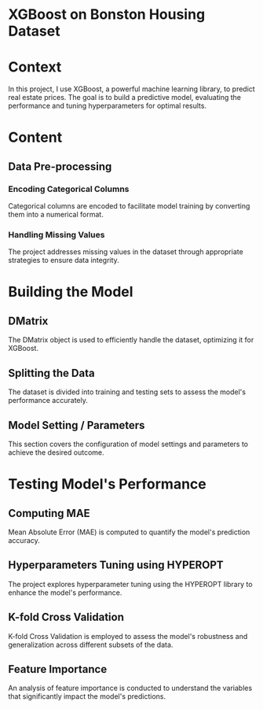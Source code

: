 # XGBoost on Bonston Housing Dataset

# Context

In this project, I use XGBoost, a powerful machine learning library, to predict real estate prices. The goal is to build a predictive model, evaluating the performance and tuning hyperparameters for optimal results.

# Content

## Data Pre-processing

### Encoding Categorical Columns

Categorical columns are encoded to facilitate model training by converting them into a numerical format.

### Handling Missing Values

The project addresses missing values in the dataset through appropriate strategies to ensure data integrity.

# Building the Model

## DMatrix

The DMatrix object is used to efficiently handle the dataset, optimizing it for XGBoost.

## Splitting the Data

The dataset is divided into training and testing sets to assess the model's performance accurately.

## Model Setting / Parameters

This section covers the configuration of model settings and parameters to achieve the desired outcome.

# Testing Model's Performance

## Computing MAE

Mean Absolute Error (MAE) is computed to quantify the model's prediction accuracy.

## Hyperparameters Tuning using HYPEROPT

The project explores hyperparameter tuning using the HYPEROPT library to enhance the model's performance.

## K-fold Cross Validation

K-fold Cross Validation is employed to assess the model's robustness and generalization across different subsets of the data.

## Feature Importance

An analysis of feature importance is conducted to understand the variables that significantly impact the model's predictions.
